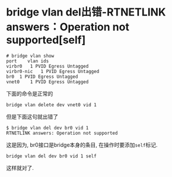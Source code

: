 # bridge vlan del出错-RTNETLINK answers：Operation not supported[self]

```
# bridge vlan show
port	vlan ids
virbr0	 1 PVID Egress Untagged
virbr0-nic	 1 PVID Egress Untagged
br0	 1 PVID Egress Untagged
vnet0	 1 PVID Egress Untagged
```

下面的命令是正常的

```
bridge vlan delete dev vnet0 vid 1
```

但是下面这句就出错了

```console
$ bridge vlan del dev br0 vid 1
RTNETLINK answers: Operation not supported
```

这是因为, br0接口是bridge本身的条目, 在操作时要添加`self`标记.

```
bridge vlan del dev br0 vid 1 self
```

这样就对了.
